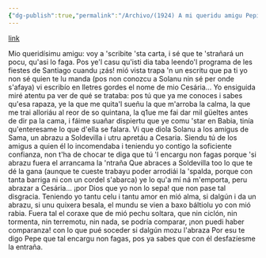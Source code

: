 ```yaml
---
{"dg-publish":true,"permalink":"/Archivo/(1924) A mi queridu amigu Pepito Bernardo/","tags":["#Siglo_20","a1924","central","Valentín_Ochoa","escrito","Langreo","carta"]}
---
```


[link](https://cosescelebres.blogspot.com/2025/04/anu-1924-mi-queridu-amigu-pepito.html)

Mio queridísimu amigu:
voy a 'scribite 'sta carta,
i sé que te 'strañará
un pocu, qu'asi lo faga.
Pos ye'l casu qu'isti dia
taba leendo'l programa 
de les fiestes de Santiago
cuandu ¡zás! mió vista trapa
'n un escritu que pa ti
yo non sé quien te lu manda
(pos non conozcu a Solanu
nin sé per onde s'afaya)
vi escribío en lletres gordes
el nome de mio Cesária...
Yo ensiguida miré atentu
pa ver de qué se trataba:
pos tú que ya me conoces
i sabes qu'esa rapaza,
ye la que me quita'l sueñu
la que m'arroba la calma,
la que me trai alloriáu
al reor de so quintana,
la q1ue me fai dar mil güeltes
antes de dir pa la cama,
i fáime suañar dispiertu
que ye comu 'star en Babia,
tinía qu'enteresame
lo que d'ella se falara.
Vi que diola Solanu
a los amigus de Sama,
un abrazu a Soldevilla
i utru apretáu a Cesaria.
Siendu tú de los amigus
a quien él lo incomendaba
i teniendu yo contigo
la soficiente confianza,
non t'ha de chocar te diga
que tú 'l encargu non fagas
porque 'si abrazu fuera
el arrancama la 'ntraña
Que abraces a Soldevilla
too lo que te dé la gana
(aunque te cueste trabayu
poder arrodiái la 'spalda,
porque con tanta barriga
ni con un cordel s'abarca)
ye lo qu'a mí ná m'emporta,
peru abrazar a Cesária...
¡por Dios que yo non lo sepa!
que non pase tal disgracia.
Teniendo yo tantu celu
i tantu amor en mió alma,
si dalgún i da un abrazu,
si unu quixera besala,
el mundu se vien a baxo
báltiolu yo con mió rabia.
Fuera tal el coraxe
que de mió pechu soltara,
que nin ciclón, nin tormenta,
nin terremotu, nin nada,
se podría comparar,
¡non puedi haber comparanza!
con lo que pué soceder
si dalgún mozu l'abraza
Por esu te digo Pepe
que tal encargu non fagas,
pos ya sabes que con él
desfazíesme la entraña.